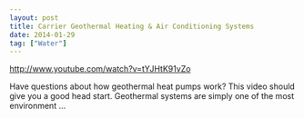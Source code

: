 ```yaml
---
layout: post
title: Carrier Geothermal Heating & Air Conditioning Systems
date: 2014-01-29
tag: ["Water"]
---
```


http://www.youtube.com/watch?v=tYJHtK91vZo  

Have questions about how geothermal heat pumps work? This video should give you a good head start. Geothermal systems are simply one of the most environment ...